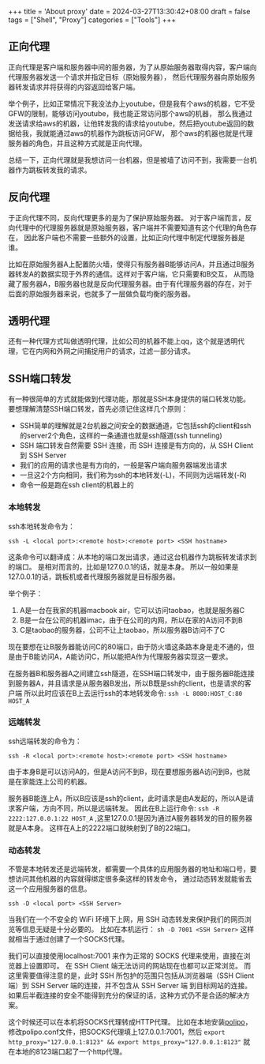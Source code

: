 +++
title = 'About proxy'
date = 2024-03-27T13:30:42+08:00
draft = false
tags = ["Shell", "Proxy"]
categories = ["Tools"]
+++

## 正向代理

正向代理是客户端和服务器中间的服务器，为了从原始服务器取得内容，客户端向代理服务器发送一个请求并指定目标（原始服务器）， 然后代理服务器向原始服务器转发请求并将获得的内容返回给客户端。

举个例子，比如正常情况下我没法办上youtube，但是我有个aws的机器，它不受GFW的限制，能够访问youtube，我也能正常访问那个aws的机器， 那么我通过发送请求给aws的机器，让他转发我的请求给youtube，然后把youtube返回的数据给我，我就能通过aws的机器作为跳板访问GFW， 那个aws的机器也就是代理服务器的角色，并且这种方式就是正向代理。

总结一下，正向代理就是我想访问一台机器，但是被墙了访问不到，我需要一台机器作为跳板转发我的请求。

## 反向代理

于正向代理不同，反向代理更多的是为了保护原始服务器。 对于客户端而言，反向代理中的代理服务器就是原始服务器，客户端并不需要知道有这个代理的角色存在， 因此客户端也不需要一些额外的设置，比如正向代理中制定代理服务器是谁。

比如在原始服务器A上配置防火墙，使得只有服务器B能够访问A，并且通过B服务器转发A的数据实现于外界的通信。这样对于客户端，它只需要和B交互， 从而隐藏了服务器A，B服务器也就是反向代理服务器。由于有代理服务器的存在，对于后面的原始服务器来说，也就多了一层做负载均衡的服务器。

## 透明代理

还有一种代理方式叫做透明代理，比如公司的机器不能上qq，这个就是透明代理，它在内网和外网之间捕捉用户的请求，过滤一部分请求。

## SSH端口转发

有一种很简单的方式就能做到代理功能，那就是SSH本身提供的端口转发功能。 要想理解清楚SSH端口转发，首先必须记住这样几个原则：

- SSH简单的理解就是2台机器之间安全的数据通道，它包括ssh的client和ssh的server2个角色，这样的一条通道也就是ssh隧道(ssh tunneling)
- SSH 端口转发自然需要 SSH 连接，而 SSH 连接是有方向的，从 SSH Client 到 SSH Server
- 我们的应用的请求也是有方向的，一般是客户端向服务器端发出请求
- 一旦这2个方向相同，我们称为ssh的本地转发(-L)，不同则为远端转发(-R)
- 命令一般是跑在ssh client的机器上的

### 本地转发

ssh本地转发命令为：

```
ssh -L <local port>:<remote host>:<remote port> <SSH hostname>
```

这条命令可以翻译成：从本地的端口发出请求，通过这台机器作为跳板转发请求到的端口。 是相对而言的，比如是127.0.0.1的话，就是本身。 所以一般如果是127.0.0.1的话，跳板机或者代理服务器就是目标服务器。

举个例子：

1. A是一台在我家的机器macbook air，它可以访问taobao，也就是服务器C
2. B是一台在公司的机器imac，由于在公司的内网，所以在家的A访问不到B
3. C是taobao的服务器，公司不让上taobao，所以服务器B访问不了C

现在要想在让B服务器能访问C的80端口，由于防火墙这条路本身是走不通的，但是由于B能访问A，A能访问C，所以能把A作为代理服务器实现这一要求。

在服务器B和服务器A之间建立ssh隧道，在SSH端口转发中，由于服务器B能连接到服务器A，并且请求是从服务器B发出，所以B既是ssh的client，也是请求的客户端 所以此时应该在B上去运行ssh的本地转发命令: `ssh -L 8080:HOST_C:80 HOST_A`

### 远端转发

ssh远端转发的命令为：

```
ssh -R <local port>:<remote host>:<remote port> <SSH hostname>
```

由于本身B是可以访问A的，但是A访问不到B，现在要想服务器A访问到B，也就是在家能连上公司的机器。

服务器B能连上A，所以B应该是ssh的client，此时请求是由A发起的，所以A是请求客户端，方向不同，所以是远端转发。 因此在B上运行命令: `ssh -R 2222:127.0.0.1:22 HOST_A` ,这里127.0.0.1是因为通过A服务器转发的目的服务器就是A本身。 这样在A上的2222端口就映射到了B的22端口。

### 动态转发

不管是本地转发还是远端转发，都需要一个具体的应用服务器的地址和端口号，要想访问其他机器的内容就得绑定很多条这样的转发命令， 通过动态转发就能省去这一个应用服务器的信息。

```
ssh -D <local port> <SSH Server>
```

当我们在一个不安全的 WiFi 环境下上网，用 SSH 动态转发来保护我们的网页浏览等信息无疑是十分必要的。 比如在本机运行： `sh -D 7001 <SSH Server>` 这样就相当于通过创建了一个SOCKS代理。

我们可以直接使用localhost:7001 来作为正常的 SOCKS 代理来使用，直接在浏览器上设置即可。 在 SSH Client 端无法访问的网站现在也都可以正常浏览。 而这里需要值得注意的是，此时 SSH 所包护的范围只包括从浏览器端（SSH Client 端）到 SSH Server 端的连接，并不包含从 SSH Server 端 到目标网站的连接。 如果后半截连接的安全不能得到充分的保证的话，这种方式仍不是合适的解决方案。

这个时候还可以在本机将SOCKS代理转成HTTP代理。 比如在本地安装[polipo](http://www.pps.univ-paris-diderot.fr/~jch/software/polipo/)，修改polipo.conf文件，把SOCKS代理填上127.0.0.1:7001，然后 `export http_proxy="127.0.0.1:8123" && export https_proxy="127.0.0.1:8123"` 就在本地的8123端口起了一个http代理。